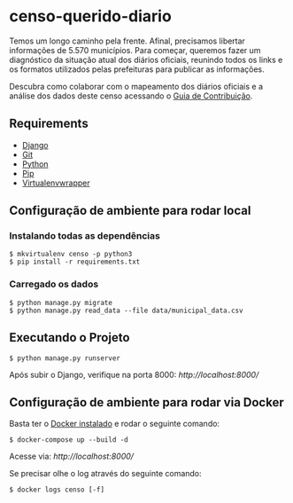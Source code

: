 # censo-querido-diario

Temos um longo caminho pela frente. Afinal, precisamos libertar informações de 5.570 municípios. Para começar, queremos fazer um diagnóstico da situação atual dos diários oficiais, reunindo todos os links e os formatos utilizados pelas prefeituras para publicar as informações. 

Descubra como colaborar com o mapeamento dos diários oficiais e a análise dos dados deste censo acessando o [Guia de Contribuição](CONTRIBUTING.md).

## Requirements

* [Django](https://www.djangoproject.com/)
* [Git](http://git-scm.com/)
* [Python](https://www.python.org/)
* [Pip](http://www.pip-installer.org/en/latest/)
* [Virtualenvwrapper](http://virtualenvwrapper.readthedocs.org/en/latest/)

## Configuração de ambiente para rodar local

### **Instalando todas as dependências**

```
$ mkvirtualenv censo -p python3
$ pip install -r requirements.txt
```

### Carregado os dados
```
$ python manage.py migrate
$ python manage.py read_data --file data/municipal_data.csv
```

## Executando o Projeto
```
$ python manage.py runserver
```
Após subir o Django, verifique na porta 8000:
*http://localhost:8000/*

## Configuração de ambiente para rodar via Docker

Basta ter o [Docker instalado](https://docs.docker.com/get-docker/) e rodar o seguinte comando:

```shell
$ docker-compose up --build -d
```

Acesse via:
*http://localhost:8000/*

Se precisar olhe o log através do seguinte comando:
```shell
$ docker logs censo [-f]
```
